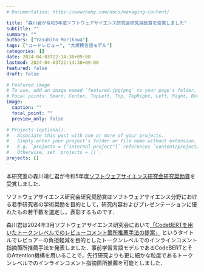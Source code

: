 ```yaml
---
# Documentation: https://wowchemy.com/docs/managing-content/

title: "森川君が令和5年度ソフトウェアサイエンス研究会研究奨励賞を受賞しました"
subtitle: ""
summary: ""
authors: ["Yasuhito Morikawa"]
tags: ["コードレビュー", "大規模言語モデル"]
categories: []
date: 2024-04-03T22:14:38+09:00
lastmod: 2024-04-03T22:14:38+09:00
featured: false
draft: false

# Featured image
# To use, add an image named `featured.jpg/png` to your page's folder.
# Focal points: Smart, Center, TopLeft, Top, TopRight, Left, Right, BottomLeft, Bottom, BottomRight.
image:
  caption: ""
  focal_point: ""
  preview_only: false

# Projects (optional).
#   Associate this post with one or more of your projects.
#   Simply enter your project's folder or file name without extension.
#   E.g. `projects = ["internal-project"]` references `content/project/deep-learning/index.md`.
#   Otherwise, set `projects = []`.
projects: []
---
```

本研究室の森川靖仁君が令和5年度[ソフトウェアサイエンス研究会研究奨励賞](https://www.ieice.org/iss/ss/award.html)を受賞しました．

ソフトウェアサイエンス研究会研究奨励賞はソフトウェアサイエンス分野における若手研究者の学術奨励を目的として，研究内容およびプレゼンテーションに優れたもの若干数を選定し，表彰するものです．

森川君は2024年3月ソフトウェアサイエンス研究会において[「CodeBERTを用いたトークンレベルでのレビューコメント箇所推薦手法の提案」](https://ken.ieice.org/ken/paper/20240307HcCJ/)
というタイトルでレビュアーの負担軽減を目的としたトークンレベルでのインラインコメント指摘箇所推薦手法を発表しました．事前学習言語モデルであるCodeBERTとそのAttention機構を用いることで，先行研究よりも更に細かな粒度であるトークンレベルでのインラインコメント指摘箇所推薦を可能としました．
